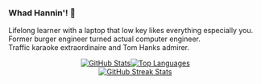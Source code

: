 ### Whad Hannin'! 👋

Lifelong learner with a laptop that low key likes everything especially you.  
Former burger engineer turned actual computer engineer.  
Traffic karaoke extraordinaire and Tom Hanks admirer.  

<!-- ALL GITHUB STAT CARDS -->
<div style="display: flex; justify-content: center; align-items: flex-start">
    <!-- GITHUB STATS CARD -->
    <a href="https://github.com/Lejondary">
        <img src="https://github-readme-stats.vercel.app/api?username=Lejondary&theme=gruvbox&bg_color=00000000&hide_title=true&show_icons=true&rank_icon=percentile&hide_border=true&hide=prs,contrib" alt="GitHub Stats">
    </a>
    <!-- GITHUB LANGS CARD -->
    <a href="https://github.com/Lejondary">
        <img src="https://github-readme-stats.vercel.app/api/top-langs/?username=Lejondary&theme=gruvbox&bg_color=00000000&layout=compact&hide_title=true&hide_border=true&langs_count=10&size_weight=0.5&count_weight=0.5" alt="Top Languages">
    </a>
</div>

<div align="center">
    <!-- GITHUB STREAK CARD -->
    <a href="https://github/Lejondary">
        <img src ="https://streak-stats.demolab.com?user=Lejondary&theme=gruvbox&hide_border=false&date_format=%5BY.%5Dn.j&card_width=495&background=EB545400" alt="GitHub Streak Stats">
    </a>
</div>

<!-- TODO
- [x] add github stats
- [x] add most used languages stats
- [ ] add wakatime card
- [x] add streak stats
- [ ] add road card
- [ ] add dev.to badge
- [ ] add profile views badge
- [ ] add linkedin badge
- [ ] add github badge
- [ ] add skills badges w/ categories
- [ ] add spotify 
- [ ] add gif asset
- [ ] add portfolio badge
- [ ] add .dev badge
- [ ] add gcp dev profile badge
- [ ] add certs badges
- [ ] add riot val badge
-->

<!-- MARKDOWN LINKS -->
<!--
[github-url]: https://github.com/Lejondary
[github-stats-card]: https://github-readme-stats.vercel.app/api?username=lejondary&theme=gruvbox&bg_color=00000000&hide_title=true&show_icons=true&rank_icon=percentile&hide_border=true&hide=prs,contrib
[github-langs-card]: https://github-readme-stats.vercel.app/api/top-langs/?username=Lejondary&theme=gruvbox&bg_color=00000000&layout=compact&hide_title=true&hide_border=true&langs_count=10&size_weight=0.5&count_weight=0.5
[github-streak-card]: https://streak-stats.demolab.com?user=Lejondary&theme=gruvbox&hide_border=true&date_format=%5BY.%5Dn.j&card_width=500&background=EB545400
-->